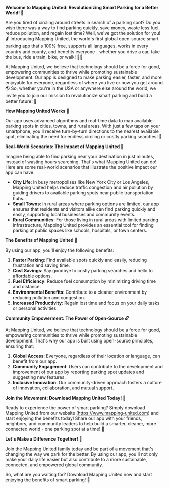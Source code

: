 **Welcome to Mapping United: Revolutionizing Smart Parking for a Better World! 🚀**

Are you tired of circling around streets in search of a parking spot? Do you wish there was a way to find parking quickly, save money, waste less fuel, reduce pollution, and regain lost time? Well, we've got the solution for you! 🔓 Introducing Mapping United, the world's first global open-source smart parking app that's 100% free, supports all languages, works in every country and county, and benefits everyone - whether you drive a car, take the bus, ride a train, bike, or walk! 🚴‍♀️

At Mapping United, we believe that technology should be a force for good, empowering communities to thrive while promoting sustainable development. Our app is designed to make parking easier, faster, and more enjoyable for everyone, regardless of where you live or how you get around. 🌎 So, whether you're in the USA or anywhere else around the world, we invite you to join our mission to revolutionize smart parking and build a better future! 🌟

**How Mapping United Works 🔧**

Our app uses advanced algorithms and real-time data to map available parking spots in cities, towns, and rural areas. With just a few taps on your smartphone, you'll receive turn-by-turn directions to the nearest available spot, eliminating the need for endless circling or costly parking searches! 📍

**Real-World Scenarios: The Impact of Mapping United 💪**

Imagine being able to find parking near your destination in just minutes, instead of wasting hours searching. That's what Mapping United can do! Here are some real-world scenarios that illustrate the positive impact our app can have:

* **City Life**: In busy metropolises like New York City or Los Angeles, Mapping United helps reduce traffic congestion and air pollution by guiding drivers to available parking spots near public transportation hubs.
* **Small Towns**: In rural areas where parking options are limited, our app ensures that residents and visitors alike can find parking quickly and easily, supporting local businesses and community events.
* **Rural Communities**: For those living in rural areas with limited parking infrastructure, Mapping United provides an essential tool for finding parking at public spaces like schools, hospitals, or town centers.

**The Benefits of Mapping United 🎉**

By using our app, you'll enjoy the following benefits:

1. **Faster Parking**: Find available spots quickly and easily, reducing frustration and saving time.
2. **Cost Savings**: Say goodbye to costly parking searches and hello to affordable options.
3. **Fuel Efficiency**: Reduce fuel consumption by minimizing driving time and distance.
4. **Environmental Benefits**: Contribute to a cleaner environment by reducing pollution and congestion.
5. **Increased Productivity**: Regain lost time and focus on your daily tasks or personal activities.

**Community Empowerment: The Power of Open-Source 🔓**

At Mapping United, we believe that technology should be a force for good, empowering communities to thrive while promoting sustainable development. That's why our app is built using open-source principles, ensuring that:

1. **Global Access**: Everyone, regardless of their location or language, can benefit from our app.
2. **Community Engagement**: Users can contribute to the development and improvement of our app by reporting parking spot updates and suggesting new features.
3. **Inclusive Innovation**: Our community-driven approach fosters a culture of innovation, collaboration, and mutual support.

**Join the Movement: Download Mapping United Today! 📲**

Ready to experience the power of smart parking? Simply download Mapping United from our website (https://www.mapping-united.com) and start enjoying the benefits today! Share our app with your friends, neighbors, and community leaders to help build a smarter, cleaner, more connected world - one parking spot at a time! 🌟

**Let's Make a Difference Together! 💪**

Join the Mapping United family today and be part of a movement that's changing the way we park for the better. By using our app, you'll not only make your daily life easier but also contribute to a more sustainable, connected, and empowered global community.

So, what are you waiting for? Download Mapping United now and start enjoying the benefits of smart parking! 📲